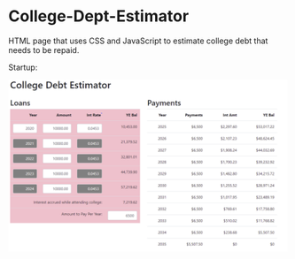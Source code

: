 # College-Dept-Estimator
HTML page that uses CSS and JavaScript to estimate college debt that needs to be repaid. 

Startup:

![Startup](Images/Picture1.png)
